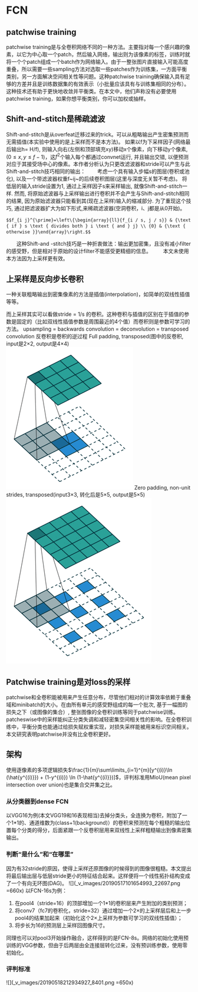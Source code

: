 # FCN
## patchwise training
patchwise training是与全卷积网络不同的一种方法。主要指对每一个感兴趣的像素，以它为中心取一个patch，然后输入网络，输出则为该像素的标签，训练时就将一个个patch组成一个batch作为网络输入。由于一整张图片直接输入可能高度重叠，所以需要一些sampling方法对选取一些patches作为训练集，一方面平衡类别，另一方面解决空间相关性等问题。这种patchwise training确保输入具有足够的方差并且是训练数据集的有效表示（小批量应该具有与训练集相同的分布）。这种技术还有助于更快地收敛并平衡类。在本文中，他们声称没有必要使用patchwise training，如果你想平衡类别，你可以加权或抽样。
## Shift-and-stitch是稀疏滤波
Shift-and-stitch是从overfeat迁移过来的trick。可以从粗略输出产生密集预测而无需插值(本实验中使用的是上采样而不是本方法)。
如果以f为下采样因子(网络最后输出h= H/f), 则输入向右(左侧和顶部填充xy)移动x个像素，向下移动y个像素, $(0\le x,y\le f-1)$，这$f^2$个输入每个都通过convnet运行, 并且输出交错, 以便预测对应于其接受场中心的像素。本作者分析认为只更改滤波器和stride可以产生与此Shift-and-stitch技巧相同的输出：
&emsp;&emsp;考虑一个具有输入步幅s的图层(卷积或池化), 以及一个带滤波器权重f~ij~的后续卷积图层(这里与深度无关暂不考虑)。 将低层的输入stride设置为1, 通过上采样因子s来采样输出, 就像Shift-and-stitch一样. 然而, 将原始滤波器与上采样输出进行卷积并不会产生与Shift-and-stitch相同的结果, 因为原始滤波器只能看到其(现在上采样)输入的缩减部分. 为了重现这个技巧, 通过把滤波器扩大为如下形式,来稀疏滤波器(空洞卷积，i、j都是从0开始)。
```mathjax
$$f_{i j}^{\prime}=\left\{\begin{array}{ll}{f_{i / s, j / s}} & {\text { if } s \text { divides both } i \text { and } j} \\ {0} & {\text { otherwise }}\end{array}\right.$$
```
&emsp;&emsp;这种Shift-and -stitch技巧是一种折衷做法：输出更加密集，且没有减小filter的感受野，但是相对于原始的设计filter不能感受更精细的信息。
&emsp;&emsp;本文未使用本方法因为上采样更有效。
## 上采样是反向步长卷积
一种关联粗略输出到密集像素的方法是插值(interpolation)，如简单的双线性插值等等。

而上采样其实可以看做stride = 1/s 的卷积。这种卷积与插值的区别在于插值的参数是固定的（比如双线性插值参数是周围最近的4个值）而卷积则是参数可学习的方法。
upsampling =  backwards convolution = deconvolution = transposed convolution
反卷积是卷积的逆过程
Full padding, transposed(图中的反卷积, input是2×2, output是4×4)
![transposed convolution](_v_images/20190516203605501_26910.gif)
Zero padding, non-unit strides, transposed(input3×3, 转化后是5×5, output是5×5)
![transposed convolution](_v_images/20190516203625913_21590.gif)

## Patchwise training是对loss的采样
patchwise和全卷积能被用来产生任意分布，尽管他们相对的计算效率依赖于重叠域和minibatch的大小。在由所有单元的感受野组成的每一个批次, 基于一幅图的损失之下（或图像的集合）, 整张图像的全卷积训练等同于patchwise训练。
&emsp;&emsp;patcheswise中的采样能纠正分类失调和减轻密集空间相关性的影响。在全卷积训练中，平衡分类也能通过给损失赋权重实现，对损失采样能被用来标识空间相关。本文研究表明patchwise并没有比全卷积更好。
## 架构
使用逐像素的多项逻辑损失$\frac{1}{m}\sum\limits_{i=1}^{m}[y^{(i)}\ln (\hat{y^{(i)}}) + (1-y^{(i)}) \ln (1-\hat{y^{(i)}})]$，评判标准用MIoU(mean pixel intersection over union)也是集合交并集之比。
### 从分类器到dense FCN
以VGG16为例(本文VGG19和16表现相当)去掉分类头，全连换为卷积，附加了一个1*1的、通道维数为(class+1(background)）的卷积来预测在每个粗糙的输出位置每个分类的得分，后面紧跟一个反卷积层用来双线性上采样粗糙输出到像素密集输出。
### 判断“是什么”和“在哪里”
因为有32stride的原因，使得上采样还原图像的时候得到的图像很粗糙。本文提出将最后输出层与低层stride更小的特征结合起来。这样便将一个线性拓扑结构变成了一个有向无环图(DAG)。
![](_v_images/20190517101654993_22697.png =660x)
以FCN-16s为例：
1. 在pool4（stride=16）的顶部增加一个1*1的卷积层来产生附加的类别预测；
2. 将conv7（fc7的卷积化，stride=32）通过增加一个2×的上采样层后和上一步pool4的结果加起来（初始化这个2×上采样为参数可学习的双线性插值）；
3. 将步长为16的预测层上采样回图像尺寸。

同理也可以对pool3开始操作融合，这样得到的是FCN-8s。网络的初始化使用预训练的VGG参数，但由于后两层由全连接层转化过来，没有预训练参数，使用零初始化。

### 评判标准
![](_v_images/20190518212934927_8401.png =650x)